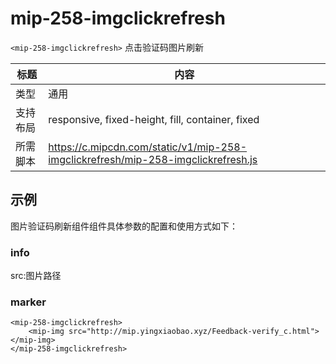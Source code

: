 # mip-258-imgclickrefresh

`<mip-258-imgclickrefresh>` 点击验证码图片刷新

标题|内容
----|----
类型|通用
支持布局|responsive, fixed-height, fill, container, fixed
所需脚本|https://c.mipcdn.com/static/v1/mip-258-imgclickrefresh/mip-258-imgclickrefresh.js

## 示例


图片验证码刷新组件组件具体参数的配置和使用方式如下：


### info
src:图片路径 


### marker
```
<mip-258-imgclickrefresh>
    <mip-img src="http://mip.yingxiaobao.xyz/Feedback-verify_c.html"></mip-img>
</mip-258-imgclickrefresh>
```
